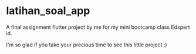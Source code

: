 # latihan_soal_app

A final assignment flutter project by me for my mini bootcamp class Edspert id.

I'm so glad if you take your precious time to see this little project :)

